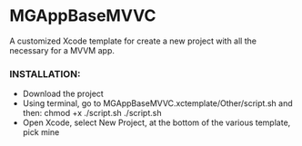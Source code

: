 
# MGAppBaseMVVC
A customized Xcode template for create a new project with all the necessary for a MVVM app.

### INSTALLATION:
- Download the project
- Using terminal, go to MGAppBaseMVVC.xctemplate/Other/script.sh and then:
    chmod +x ./script.sh
    ./script.sh
- Open Xcode, select New Project, at the bottom of the various template, pick mine
